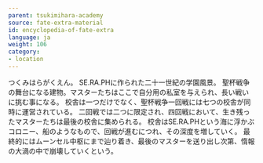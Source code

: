 ```yaml
---
parent: tsukimihara-academy
source: fate-extra-material
id: encyclopedia-of-fate-extra
language: ja
weight: 106
category:
- location
---
```


つくみはらがくえん。
SE.RA.PHに作られた二十一世紀の学園風景。
聖杯戦争の舞台になる建物。マスターたちはここで自分用の私室を与えられ、長い戦いに挑む事になる。
校舎は一つだけでなく、聖杯戦争一回戦には七つの校舎が同時に運営されている。
二回戦では二つに限定され、四回戦において、生き残ったマスターたちは最後の校舎に集められる。
校舎はSE.RA.PHという海に浮かぶコロニー、船のようなもので、回戦が進むにつれ、その深度を増していく。
最終的にはムーンセル中枢にまで辿り着き、最後のマスターを送り出し次第、惰報の大渦の中で崩壊していくという。
